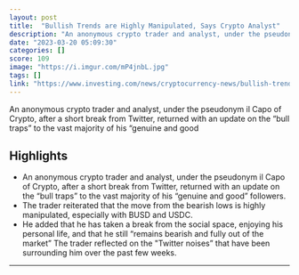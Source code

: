 ```yaml
---
layout: post
title:  "Bullish Trends are Highly Manipulated, Says Crypto Analyst"
description: "An anonymous crypto trader and analyst, under the pseudonym il Capo of Crypto, after a short break from Twitter, returned with an update on the “bull traps” to the vast majority of his “genuine and good"
date: "2023-03-20 05:09:30"
categories: []
score: 109
image: "https://i.imgur.com/mP4jnbL.jpg"
tags: []
link: "https://www.investing.com/news/cryptocurrency-news/bullish-trends-are-highly-manipulated-says-crypto-analyst-3034006"
---
```


An anonymous crypto trader and analyst, under the pseudonym il Capo of Crypto, after a short break from Twitter, returned with an update on the “bull traps” to the vast majority of his “genuine and good

## Highlights

- An anonymous crypto trader and analyst, under the pseudonym il Capo of Crypto, after a short break from Twitter, returned with an update on the “bull traps” to the vast majority of his “genuine and good” followers.
- The trader reiterated that the move from the bearish lows is highly manipulated, especially with BUSD and USDC.
- He added that he has taken a break from the social space, enjoying his personal life, and that he still “remains bearish and fully out of the market” The trader reflected on the "Twitter noises” that have been surrounding him over the past few weeks.

---
